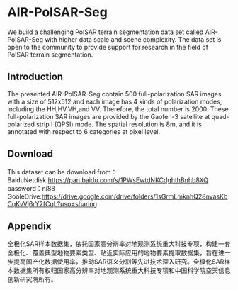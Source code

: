 # AIR-PolSAR-Seg

We build a challenging PolSAR terrain segmentation data set called AIR-PolSAR-Seg with higher data scale and scene complexity. The data set is open to the community to provide support for research in the field of PolSAR terrain segmentation.

## Introduction
The presented AIR-PolSAR-Seg contain 500 full-polarization SAR images with a size of 512x512 and each image has 4 kinds of polarization modes, including the HH,HV,VH,and VV. Therefore, the total number is 2000. These full-polarization SAR images are provided by the Gaofen-3 satellite at quad-polarized strip I (QPSI) mode. The spatial resolution is 8m, and it is annotated with respect to 6 categories at pixel level. 


## Download 
This dataset can be download from：
BaiduNetdisk:https://pan.baidu.com/s/1PWsEwtdNKCdghthBnhb8XQ   password：ni88 
GooleDrive:https://drive.google.com/drive/folders/1sGrmLmknhQ28nvasKbCqKvVj6rY2fCqL?usp=sharing   


## Appendix

全极化SAR样本数据集，依托国家高分辨率对地观测系统重大科技专项，构建一套全极化、覆盖典型地物要素类型、贴近实际应用的地物要素提取数据集，旨在进一步提高国产化数据使用率，推动SAR语义分割等先进技术深入研究。全极化SAR样本数据集所有权归国家高分辨率对地观测系统重大科技专项和中国科学院空天信息创新研究院所有。
